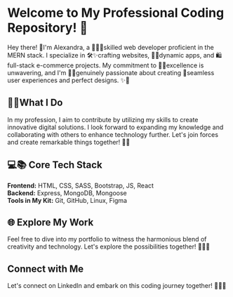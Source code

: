 # Welcome to My Professional Coding Repository! 🌌

Hey there! 👋I'm Alexandra, a 🔧👩‍💻skilled web developer proficient in the MERN stack. I specialize in 🛠️✨crafting websites, 🔄📱dynamic apps, and 🛍️full-stack e-commerce projects. My commitment to 🌟✨excellence is unwavering, and I'm 🌟💖genuinely passionate about creating 🎯seamless user experiences and perfect designs. ✨🌟

## 🎯💡What I Do
In my profession, I aim to contribute by utilizing my skills to create innovative digital solutions. I look forward to expanding my knowledge and collaborating with others to enhance technology further. Let's join forces and create remarkable things together! 🚀💡

## 💻📚 Core Tech Stack
**Frontend:** HTML, CSS, SASS, Bootstrap, JS, React  
**Backend:** Express, MongoDB, Mongoose  
**Tools in My Kit:** Git, GitHub, Linux, Figma

## 🌐 Explore My Work
Feel free to dive into my portfolio to witness the harmonious blend of creativity and technology. Let's explore the possibilities together! 🌈✨🎨

## Connect with Me
Let's connect on LinkedIn and embark on this coding journey together! 🤝🌐🚀


